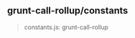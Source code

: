 
<br><a name="module_grunt-call-rollup/constants"></a>

## grunt-call-rollup/constants
> constants.js: grunt-call-rollup


